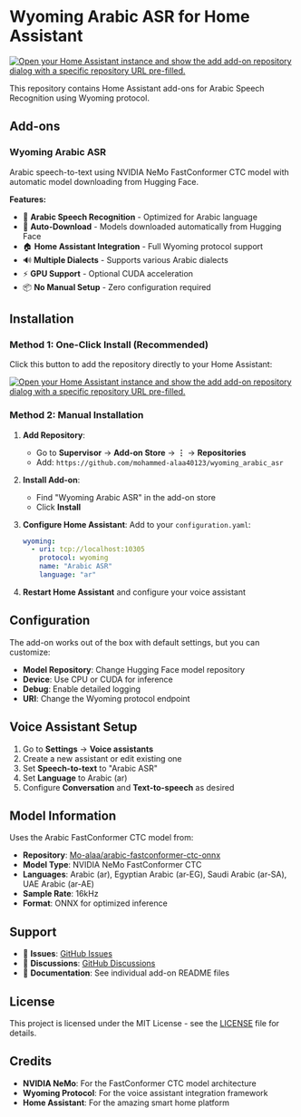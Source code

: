 # Wyoming Arabic ASR for Home Assistant

[![Open your Home Assistant instance and show the add add-on repository dialog with a specific repository URL pre-filled.](https://my.home-assistant.io/badges/supervisor_add_addon_repository.svg)](https://my.home-assistant.io/redirect/supervisor_add_addon_repository/?repository_url=https%3A//github.com/mohammed-alaa40123/wyoming_arabic_asr)

This repository contains Home Assistant add-ons for Arabic Speech Recognition using Wyoming protocol.

## Add-ons

### Wyoming Arabic ASR

Arabic speech-to-text using NVIDIA NeMo FastConformer CTC model with automatic model downloading from Hugging Face.

**Features:**
- 🎤 **Arabic Speech Recognition** - Optimized for Arabic language
- 🤖 **Auto-Download** - Models downloaded automatically from Hugging Face
- 🏠 **Home Assistant Integration** - Full Wyoming protocol support
- 🔊 **Multiple Dialects** - Supports various Arabic dialects
- ⚡ **GPU Support** - Optional CUDA acceleration
- 📦 **No Manual Setup** - Zero configuration required

## Installation

### Method 1: One-Click Install (Recommended)

Click this button to add the repository directly to your Home Assistant:

[![Open your Home Assistant instance and show the add add-on repository dialog with a specific repository URL pre-filled.](https://my.home-assistant.io/badges/supervisor_add_addon_repository.svg)](https://my.home-assistant.io/redirect/supervisor_add_addon_repository/?repository_url=https%3A//github.com/mohammed-alaa40123/wyoming_arabic_asr)

### Method 2: Manual Installation

1. **Add Repository**:
   - Go to **Supervisor** → **Add-on Store** → **⋮** → **Repositories**
   - Add: `https://github.com/mohammed-alaa40123/wyoming_arabic_asr`

2. **Install Add-on**:
   - Find "Wyoming Arabic ASR" in the add-on store
   - Click **Install**

3. **Configure Home Assistant**:
   Add to your `configuration.yaml`:
   ```yaml
   wyoming:
     - uri: tcp://localhost:10305
       protocol: wyoming
       name: "Arabic ASR"
       language: "ar"
   ```

4. **Restart Home Assistant** and configure your voice assistant

## Configuration

The add-on works out of the box with default settings, but you can customize:

- **Model Repository**: Change Hugging Face model repository
- **Device**: Use CPU or CUDA for inference
- **Debug**: Enable detailed logging
- **URI**: Change the Wyoming protocol endpoint

## Voice Assistant Setup

1. Go to **Settings** → **Voice assistants**
2. Create a new assistant or edit existing one
3. Set **Speech-to-text** to "Arabic ASR"
4. Set **Language** to Arabic (ar)
5. Configure **Conversation** and **Text-to-speech** as desired

## Model Information

Uses the Arabic FastConformer CTC model from:
- **Repository**: [Mo-alaa/arabic-fastconformer-ctc-onnx](https://huggingface.co/Mo-alaa/arabic-fastconformer-ctc-onnx)
- **Model Type**: NVIDIA NeMo FastConformer CTC
- **Languages**: Arabic (ar), Egyptian Arabic (ar-EG), Saudi Arabic (ar-SA), UAE Arabic (ar-AE)
- **Sample Rate**: 16kHz
- **Format**: ONNX for optimized inference

## Support

- 🐛 **Issues**: [GitHub Issues](https://github.com/mohammed-alaa40123/wyoming_arabic_asr/issues)
- 💬 **Discussions**: [GitHub Discussions](https://github.com/mohammed-alaa40123/wyoming_arabic_asr/discussions)
- 📖 **Documentation**: See individual add-on README files

## License

This project is licensed under the MIT License - see the [LICENSE](LICENSE) file for details.

## Credits

- **NVIDIA NeMo**: For the FastConformer CTC model architecture
- **Wyoming Protocol**: For the voice assistant integration framework
- **Home Assistant**: For the amazing smart home platform